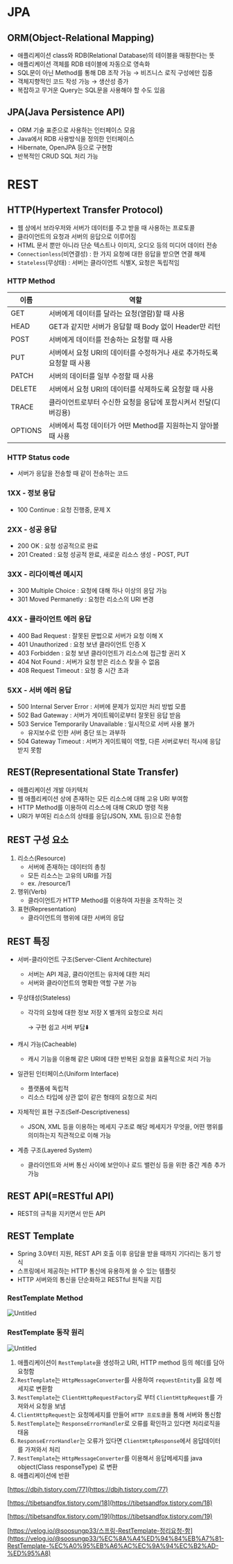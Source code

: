 # JPA

## ORM(Object-Relational Mapping)

- 애플리케이션 class와 RDB(Relational Database)의 테이블을 매핑한다는 뜻
- 애플리케이션 객체를 RDB 테이블에 자동으로 영속화
- SQL문이 아닌 Method를 통해 DB 조작 가능 → 비즈니스 로직 구성에만 집중
- 객체지향적인 코드 작성 가능 → 생산성 증가
- 복잡하고 무거운 Query는 SQL문을 사용해야 할 수도 있음

## JPA(Java Persistence API)

- ORM 기술 표준으로 사용하는 인터페이스 모음
- Java에서 RDB 사용방식을 정의한 인터페이스
- Hibernate, OpenJPA 등으로 구현함
- 반복적인 CRUD SQL 처리 가능



# REST

## HTTP(Hypertext Transfer Protocol)

- 웹 상에서 브라우저와 서버가 데이터를 주고 받을 때 사용하는 프로토콜
- 클라이언트의 요청과 서버의 응답으로 이루어짐
- HTML 문서 뿐만 아니라 단순 텍스트나 이미지, 오디오 등의 미디어 데이터 전송
- `Connectionless`(비연결성) : 한 가지 요청에 대한 응답을 받으면 연결 해제
- `Stateless`(무상태) : 서버는 클라이언트 식별X, 요청은 독립적임

### HTTP Method

| 이름 | 역할 |
| --- | --- |
| GET | 서버에게 데이터를 달라는 요청(열람)할 때 사용 |
| HEAD | GET과 같지만 서버가 응답할 때 Body 없이 Header만 리턴 |
| POST | 서버에게 데이터를 전송하는 요청할 때 사용 |
| PUT | 서버에서 요청 URI의 데이터를 수정하거나 새로 추가하도록 요청할 때 사용 |
| PATCH | 서버의 데이터를 일부 수정할 때 사용 |
| DELETE | 서버에서 요청 URI​​의 데이터를 삭제하도록 요청할 때 사용 |
| TRACE | 클라이언트로부터 수신한 요청을 응답에 포함시켜서 전달(디버깅용) |
| OPTIONS | 서버에서 특정 데이터가 어떤 Method를 지원하는지 알아볼 때 사용 |

### HTTP Status code

- 서버가 응답을 전송할 때 같이 전송하는 코드

### 1XX - 정보 응답

- 100 Continue : 요청 진행중, 문제 X

### 2XX - 성공 응답

- 200 OK : 요청 성공적으로 완료
- 201 Created : 요청 성공적 완료, 새로운 리소스 생성 - POST, PUT

### 3XX - 리다이렉션 메시지

- 300 Multiple Choice : 요청에 대해 하나 이상의 응답 가능
- 301 Moved Permanetly : 요청한 리소스의 URI 변경

### 4XX - 클라이언트 에러 응답

- 400 Bad Request : 잘못된 문법으로 서버가 요청 이해 X
- 401 Unauthorized : 요청 보낸 클라이언트 인증 X
- 403 Forbidden : 요청 보낸 클라이언트가 리소스에 접근할 권리 X
- 404 Not Found : 서버가 요청 받은 리소스 찾을 수 없음
- 408 Request Timeout : 요청 중 시간 초과

### 5XX - 서버 에러 응답

- 500 Internal Server Error : 서버에 문제가 있지만 처리 방법 모름
- 502 Bad Gateway : 서버가 게이트웨이로부터 잘못된 응답 받음
- 503 Service Temporarily Unavailable : 일시적으로 서버 사용 불가
    - 유지보수로 인한 서버 중단 또는 과부하
- 504 Gateway Timeout : 서버가 게이트웨이 역할, 다른 서버로부터 적시에 응답 받지 못함

## REST(Representational State Transfer)

- 애플리케이션 개발 아키텍처
- 웹 애플리케이션 상에 존재하는 모든 리소스에 대해 고유 URI 부여함
- HTTP Method를 이용하여 리소스에 대해 CRUD 명령 적용
- URI가 부여된 리소스의 상태를 응답(JSON, XML 등)으로 전송함

## REST 구성 요소

1. 리소스(Resource)
    - 서버에 존재하는 데이터의 총칭
    - 모든 리소스는 고유의 URI를 가짐
    - ex. /resource/1
2. 행위(Verb)
    - 클라이언트가 HTTP Method를 이용하여 자원을 조작하는 것
3. 표현(Representation)
    - 클라이언트의 행위에 대한 서버의 응답


## REST 특징

- 서버-클라이언트 구조(Server-Client Architecture)
    - 서버는 API 제공, 클라이언트는 유저에 대한 처리
    - 서버와 클라이언트의 명확한 역할 구분 가능
- 무상태성(Stateless)
    - 각각의 요청에 대한 정보 저장 X 별개의 요청으로 처리

      → 구현 쉽고 서버 부담⬇️

- 캐시 가능(Cacheable)
    - 캐시 기능을 이용해 같은 URI에 대한 반복된 요청을 효율적으로 처리 가능
- 일관된 인터페이스(Uniform Interface)
    - 플랫폼에 독립적
    - 리소스 타입에 상관 없이 같은 형태의 요청으로 처리
- 자체적인 표현 구조(Self-Descriptiveness)
    - JSON, XML 등을 이용하는 메세지 구조로 해당 메세지가 무엇을, 어떤 행위를 의미하는지 직관적으로 이해 가능
- 계층 구조(Layered System)
    - 클라이언트와 서버 통신 사이에 보안이나 로드 밸런싱 등을 위한 중간 계층 추가 가능

## REST API(=RESTful API)

- REST의 규칙을 지키면서 만든 API

## REST Template

- Spring 3.0부터 지원, REST API 호출 이후 응답을 받을 때까지 기다리는 동기 방식
- 스프링에서 제공하는 HTTP 통신에 유용하게 쓸 수 있는 템플릿
- HTTP 서버와의 통신을 단순화하고 RESTful 원칙을 지킴

### RestTemplate Method

![Untitled](https://s3-us-west-2.amazonaws.com/secure.notion-static.com/ba39b3f4-2301-4850-ab94-69050d030e63/Untitled.png)

### RestTemplate 동작 원리

![Untitled](https://s3-us-west-2.amazonaws.com/secure.notion-static.com/a20a9012-788c-4a78-9fe2-e18266fd6c18/Untitled.png)

1. 애플리케이션이 `RestTemplate`을 생성하고 URI, HTTP method 등의 헤더를 담아 요청함
2. `RestTemplate`는 `HttpMessageConverter`를 사용하여 `requestEntity`를 요청 메세지로 변환함
3. `RestTemplate`는 `ClientHttpRequestFactory`로 부터 `ClientHttpRequest`를 가져와서 요청을 보냄
4. `ClientHttpRequest`는 요청메세지를 만들어 `HTTP 프로토콜`을 통해 서버와 통신함
5. `RestTemplate`는 `ResponseErrorHandler`로 오류를 확인하고 있다면 처리로직을 태움
6. `ResponseErrorHandler`는 오류가 있다면 `ClientHttpResponse`에서 응답데이터를 가져와서 처리
7. `RestTemplate`는 `HttpMessageConverter`를 이용해서 응답메세지를 java object(Class responseType) 로 변환
8. 애플리케이션에 반환

[https://dbjh.tistory.com/77](https://dbjh.tistory.com/77)

[https://tibetsandfox.tistory.com/18](https://tibetsandfox.tistory.com/18)

[https://tibetsandfox.tistory.com/19](https://tibetsandfox.tistory.com/19)

[https://velog.io/@soosungp33/스프링-RestTemplate-정리요청-함](https://velog.io/@soosungp33/%EC%8A%A4%ED%94%84%EB%A7%81-RestTemplate-%EC%A0%95%EB%A6%AC%EC%9A%94%EC%B2%AD-%ED%95%A8)